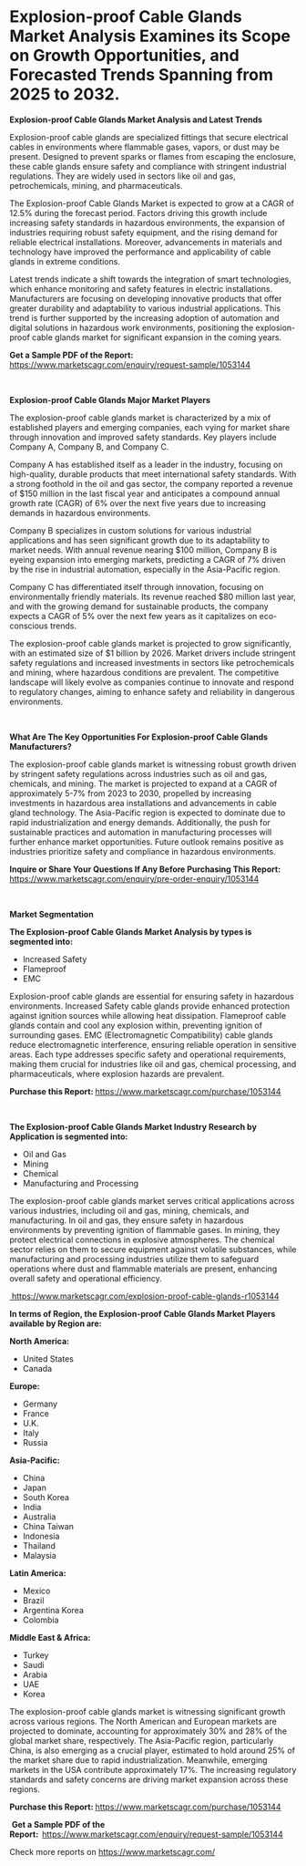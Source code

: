 <p><h1>Explosion-proof Cable Glands Market Analysis Examines its Scope on Growth Opportunities, and Forecasted Trends Spanning from 2025 to 2032.</h1></p><p><strong>Explosion-proof Cable Glands Market Analysis and Latest Trends</strong></p>
<p><p>Explosion-proof cable glands are specialized fittings that secure electrical cables in environments where flammable gases, vapors, or dust may be present. Designed to prevent sparks or flames from escaping the enclosure, these cable glands ensure safety and compliance with stringent industrial regulations. They are widely used in sectors like oil and gas, petrochemicals, mining, and pharmaceuticals.</p><p>The Explosion-proof Cable Glands Market is expected to grow at a CAGR of 12.5% during the forecast period. Factors driving this growth include increasing safety standards in hazardous environments, the expansion of industries requiring robust safety equipment, and the rising demand for reliable electrical installations. Moreover, advancements in materials and technology have improved the performance and applicability of cable glands in extreme conditions. </p><p>Latest trends indicate a shift towards the integration of smart technologies, which enhance monitoring and safety features in electric installations. Manufacturers are focusing on developing innovative products that offer greater durability and adaptability to various industrial applications. This trend is further supported by the increasing adoption of automation and digital solutions in hazardous work environments, positioning the explosion-proof cable glands market for significant expansion in the coming years.</p></p>
<p><strong>Get a Sample PDF of the Report:&nbsp;</strong> <a href="https://www.marketscagr.com/enquiry/request-sample/1053144?utm_campaign=2136&utm_medium=2&utm_source=Github&utm_content=ia&utm_term=22032025&utm_id=explosion-proof-cable-glands">https://www.marketscagr.com/enquiry/request-sample/1053144</a></p>
<p>&nbsp;</p>
<p><strong>Explosion-proof Cable Glands Major Market Players</strong></p>
<p><p>The explosion-proof cable glands market is characterized by a mix of established players and emerging companies, each vying for market share through innovation and improved safety standards. Key players include Company A, Company B, and Company C.</p><p>Company A has established itself as a leader in the industry, focusing on high-quality, durable products that meet international safety standards. With a strong foothold in the oil and gas sector, the company reported a revenue of $150 million in the last fiscal year and anticipates a compound annual growth rate (CAGR) of 6% over the next five years due to increasing demands in hazardous environments.</p><p>Company B specializes in custom solutions for various industrial applications and has seen significant growth due to its adaptability to market needs. With annual revenue nearing $100 million, Company B is eyeing expansion into emerging markets, predicting a CAGR of 7% driven by the rise in industrial automation, especially in the Asia-Pacific region.</p><p>Company C has differentiated itself through innovation, focusing on environmentally friendly materials. Its revenue reached $80 million last year, and with the growing demand for sustainable products, the company expects a CAGR of 5% over the next few years as it capitalizes on eco-conscious trends.</p><p>The explosion-proof cable glands market is projected to grow significantly, with an estimated size of $1 billion by 2026. Market drivers include stringent safety regulations and increased investments in sectors like petrochemicals and mining, where hazardous conditions are prevalent. The competitive landscape will likely evolve as companies continue to innovate and respond to regulatory changes, aiming to enhance safety and reliability in dangerous environments.</p></p>
<p>&nbsp;</p>
<p><strong>What Are The Key Opportunities For Explosion-proof Cable Glands Manufacturers?</strong></p>
<p><p>The explosion-proof cable glands market is witnessing robust growth driven by stringent safety regulations across industries such as oil and gas, chemicals, and mining. The market is projected to expand at a CAGR of approximately 5-7% from 2023 to 2030, propelled by increasing investments in hazardous area installations and advancements in cable gland technology. The Asia-Pacific region is expected to dominate due to rapid industrialization and energy demands. Additionally, the push for sustainable practices and automation in manufacturing processes will further enhance market opportunities. Future outlook remains positive as industries prioritize safety and compliance in hazardous environments.</p></p>
<p><strong>Inquire or Share Your Questions If Any Before Purchasing This Report:</strong> <a href="https://www.marketscagr.com/enquiry/pre-order-enquiry/1053144?utm_campaign=2136&utm_medium=2&utm_source=Github&utm_content=ia&utm_term=22032025&utm_id=explosion-proof-cable-glands">https://www.marketscagr.com/enquiry/pre-order-enquiry/1053144</a></p>
<p>&nbsp;</p>
<p><strong>Market Segmentation</strong></p>
<p><strong>The Explosion-proof Cable Glands Market Analysis by types is segmented into:</strong></p>
<p><ul><li>Increased Safety</li><li>Flameproof</li><li>EMC</li></ul></p>
<p><p>Explosion-proof cable glands are essential for ensuring safety in hazardous environments. Increased Safety cable glands provide enhanced protection against ignition sources while allowing heat dissipation. Flameproof cable glands contain and cool any explosion within, preventing ignition of surrounding gases. EMC (Electromagnetic Compatibility) cable glands reduce electromagnetic interference, ensuring reliable operation in sensitive areas. Each type addresses specific safety and operational requirements, making them crucial for industries like oil and gas, chemical processing, and pharmaceuticals, where explosion hazards are prevalent.</p></p>
<p><strong>Purchase this Report:&nbsp;</strong><a href="https://www.marketscagr.com/purchase/1053144?utm_campaign=2136&utm_medium=2&utm_source=Github&utm_content=ia&utm_term=22032025&utm_id=explosion-proof-cable-glands">https://www.marketscagr.com/purchase/1053144</a></p>
<p>&nbsp;</p>
<p><strong>The Explosion-proof Cable Glands Market Industry Research by Application is segmented into:</strong></p>
<p><ul><li>Oil and Gas</li><li>Mining</li><li>Chemical</li><li>Manufacturing and Processing</li></ul></p>
<p><p>The explosion-proof cable glands market serves critical applications across various industries, including oil and gas, mining, chemicals, and manufacturing. In oil and gas, they ensure safety in hazardous environments by preventing ignition of flammable gases. In mining, they protect electrical connections in explosive atmospheres. The chemical sector relies on them to secure equipment against volatile substances, while manufacturing and processing industries utilize them to safeguard operations where dust and flammable materials are present, enhancing overall safety and operational efficiency.</p></p>
<p><a href="https://www.marketscagr.com/explosion-proof-cable-glands-r1053144?utm_campaign=2136&utm_medium=2&utm_source=Github&utm_content=ia&utm_term=22032025&utm_id=explosion-proof-cable-glands">&nbsp;https://www.marketscagr.com/explosion-proof-cable-glands-r1053144</a></p>
<p><strong>In terms of Region, the Explosion-proof Cable Glands Market Players available by Region are:</strong></p>
<p>
    <p> <strong> North America: </strong>
        <ul>
            <li>United States</li>
            <li>Canada</li>
        </ul>
        </p> 
    <p> <strong> Europe: </strong>
        <ul>
            <li>Germany</li>
            <li>France</li>
            <li>U.K.</li>
            <li>Italy</li>
            <li>Russia</li>
        </ul>
        </p> 
    <p> <strong> Asia-Pacific: </strong>
        <ul>
            <li>China</li>
            <li>Japan</li>
            <li>South Korea</li>
            <li>India</li>
            <li>Australia</li>
            <li>China Taiwan</li>
            <li>Indonesia</li>
            <li>Thailand</li>
            <li>Malaysia</li>
        </ul>
        </p> 
    <p> <strong> Latin America: </strong>
        <ul>
            <li>Mexico</li>
            <li>Brazil</li>
            <li>Argentina Korea</li>
            <li>Colombia</li>
        </ul>
        </p> 
    <p> <strong> Middle East & Africa: </strong>
        <ul>
            <li>Turkey</li>
            <li>Saudi</li>
            <li>Arabia</li>
            <li>UAE</li>
            <li>Korea</li>
        </ul>
    </p>
    </p>
<p><p>The explosion-proof cable glands market is witnessing significant growth across various regions. The North American and European markets are projected to dominate, accounting for approximately 30% and 28% of the global market share, respectively. The Asia-Pacific region, particularly China, is also emerging as a crucial player, estimated to hold around 25% of the market share due to rapid industrialization. Meanwhile, emerging markets in the USA contribute approximately 17%. The increasing regulatory standards and safety concerns are driving market expansion across these regions.</p></p>
<p><strong>Purchase this Report: </strong><a href="https://www.marketscagr.com/purchase/1053144?utm_campaign=2136&utm_medium=2&utm_source=Github&utm_content=ia&utm_term=22032025&utm_id=explosion-proof-cable-glands">https://www.marketscagr.com/purchase/1053144</a></p>
<p>&nbsp;<strong>Get a Sample PDF of the Report:&nbsp;&nbsp;</strong><a href="https://www.marketscagr.com/enquiry/request-sample/1053144?utm_campaign=2136&utm_medium=2&utm_source=Github&utm_content=ia&utm_term=22032025&utm_id=explosion-proof-cable-glands">https://www.marketscagr.com/enquiry/request-sample/1053144</a></p>
<p><strong></strong></p>
<p>Check more reports on <a href="https://www.marketscagr.com/?utm_campaign=2136&utm_medium=2&utm_source=Github&utm_content=ia&utm_term=22032025&utm_id=explosion-proof-cable-glands">https://www.marketscagr.com/</a></p>